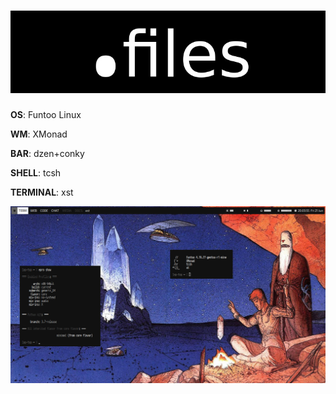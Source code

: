 # ![alt text](https://github.com/0xM4N/dotfiles/blob/master/dotfiles.jpg)


**OS**: Funtoo Linux

**WM**: XMonad

**BAR**: dzen+conky

**SHELL**: tcsh

**TERMINAL**: xst



![alt text](https://github.com/0xM4N/dotfiles/blob/master/print.jpg)
